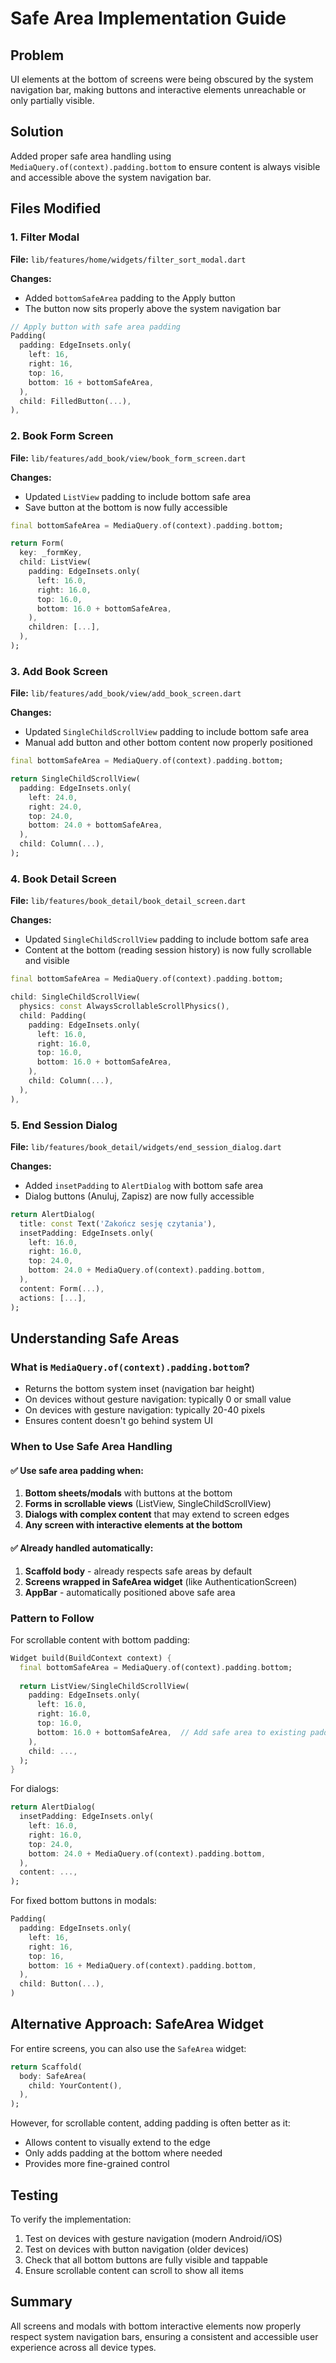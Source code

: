 # Safe Area Implementation Guide

## Problem
UI elements at the bottom of screens were being obscured by the system navigation bar, making buttons and interactive elements unreachable or only partially visible.

## Solution
Added proper safe area handling using `MediaQuery.of(context).padding.bottom` to ensure content is always visible and accessible above the system navigation bar.

## Files Modified

### 1. Filter Modal
**File:** `lib/features/home/widgets/filter_sort_modal.dart`

**Changes:**
- Added `bottomSafeArea` padding to the Apply button
- The button now sits properly above the system navigation bar

```dart
// Apply button with safe area padding
Padding(
  padding: EdgeInsets.only(
    left: 16,
    right: 16,
    top: 16,
    bottom: 16 + bottomSafeArea,
  ),
  child: FilledButton(...),
),
```

### 2. Book Form Screen
**File:** `lib/features/add_book/view/book_form_screen.dart`

**Changes:**
- Updated `ListView` padding to include bottom safe area
- Save button at the bottom is now fully accessible

```dart
final bottomSafeArea = MediaQuery.of(context).padding.bottom;

return Form(
  key: _formKey,
  child: ListView(
    padding: EdgeInsets.only(
      left: 16.0,
      right: 16.0,
      top: 16.0,
      bottom: 16.0 + bottomSafeArea,
    ),
    children: [...],
  ),
);
```

### 3. Add Book Screen
**File:** `lib/features/add_book/view/add_book_screen.dart`

**Changes:**
- Updated `SingleChildScrollView` padding to include bottom safe area
- Manual add button and other bottom content now properly positioned

```dart
final bottomSafeArea = MediaQuery.of(context).padding.bottom;

return SingleChildScrollView(
  padding: EdgeInsets.only(
    left: 24.0,
    right: 24.0,
    top: 24.0,
    bottom: 24.0 + bottomSafeArea,
  ),
  child: Column(...),
);
```

### 4. Book Detail Screen
**File:** `lib/features/book_detail/book_detail_screen.dart`

**Changes:**
- Updated `SingleChildScrollView` padding to include bottom safe area
- Content at the bottom (reading session history) is now fully scrollable and visible

```dart
final bottomSafeArea = MediaQuery.of(context).padding.bottom;

child: SingleChildScrollView(
  physics: const AlwaysScrollableScrollPhysics(),
  child: Padding(
    padding: EdgeInsets.only(
      left: 16.0,
      right: 16.0,
      top: 16.0,
      bottom: 16.0 + bottomSafeArea,
    ),
    child: Column(...),
  ),
),
```

### 5. End Session Dialog
**File:** `lib/features/book_detail/widgets/end_session_dialog.dart`

**Changes:**
- Added `insetPadding` to `AlertDialog` with bottom safe area
- Dialog buttons (Anuluj, Zapisz) are now fully accessible

```dart
return AlertDialog(
  title: const Text('Zakończ sesję czytania'),
  insetPadding: EdgeInsets.only(
    left: 16.0,
    right: 16.0,
    top: 24.0,
    bottom: 24.0 + MediaQuery.of(context).padding.bottom,
  ),
  content: Form(...),
  actions: [...],
);
```

## Understanding Safe Areas

### What is `MediaQuery.of(context).padding.bottom`?
- Returns the bottom system inset (navigation bar height)
- On devices without gesture navigation: typically 0 or small value
- On devices with gesture navigation: typically 20-40 pixels
- Ensures content doesn't go behind system UI

### When to Use Safe Area Handling

#### ✅ Use safe area padding when:
1. **Bottom sheets/modals** with buttons at the bottom
2. **Forms in scrollable views** (ListView, SingleChildScrollView)
3. **Dialogs with complex content** that may extend to screen edges
4. **Any screen with interactive elements at the bottom**

#### ✅ Already handled automatically:
1. **Scaffold body** - already respects safe areas by default
2. **Screens wrapped in SafeArea widget** (like AuthenticationScreen)
3. **AppBar** - automatically positioned above safe area

### Pattern to Follow

For scrollable content with bottom padding:
```dart
Widget build(BuildContext context) {
  final bottomSafeArea = MediaQuery.of(context).padding.bottom;
  
  return ListView/SingleChildScrollView(
    padding: EdgeInsets.only(
      left: 16.0,
      right: 16.0,
      top: 16.0,
      bottom: 16.0 + bottomSafeArea,  // Add safe area to existing padding
    ),
    child: ...,
  );
}
```

For dialogs:
```dart
return AlertDialog(
  insetPadding: EdgeInsets.only(
    left: 16.0,
    right: 16.0,
    top: 24.0,
    bottom: 24.0 + MediaQuery.of(context).padding.bottom,
  ),
  content: ...,
);
```

For fixed bottom buttons in modals:
```dart
Padding(
  padding: EdgeInsets.only(
    left: 16,
    right: 16,
    top: 16,
    bottom: 16 + MediaQuery.of(context).padding.bottom,
  ),
  child: Button(...),
)
```

## Alternative Approach: SafeArea Widget

For entire screens, you can also use the `SafeArea` widget:

```dart
return Scaffold(
  body: SafeArea(
    child: YourContent(),
  ),
);
```

However, for scrollable content, adding padding is often better as it:
- Allows content to visually extend to the edge
- Only adds padding at the bottom where needed
- Provides more fine-grained control

## Testing

To verify the implementation:
1. Test on devices with gesture navigation (modern Android/iOS)
2. Test on devices with button navigation (older devices)
3. Check that all bottom buttons are fully visible and tappable
4. Ensure scrollable content can scroll to show all items

## Summary

All screens and modals with bottom interactive elements now properly respect system navigation bars, ensuring a consistent and accessible user experience across all device types.

